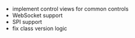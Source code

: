 - implement control views for common controls
- WebSocket support
- SPI support
- fix class version logic

